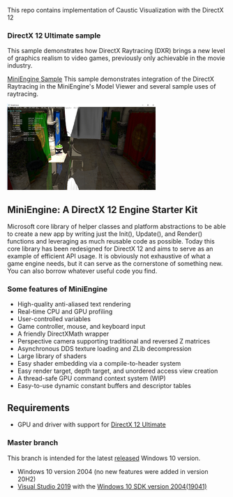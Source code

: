 This repo contains implementation of Caustic Visualization with the DirectX 12 

### DirectX 12 Ultimate sample

This sample demonstrates how DirectX Raytracing (DXR) brings a new level of graphics realism to video games, previously only achievable in the movie industry.

[MiniEngine Sample](Src/ModelViewer/readme.md)
This sample demonstrates integration of the DirectX Raytracing in the MiniEngine's Model Viewer and several sample uses of raytracing.

![D3D12 Raytracing Mini Engine](Src/ModelViewer/Screenshot_small.png)

## MiniEngine: A DirectX 12 Engine Starter Kit

  Microsoft core library of helper classes and platform abstractions to be able to create a new app by writing just the Init(), Update(), and Render() functions and leveraging as much reusable code as possible.  Today this core library has been redesigned for DirectX 12 and aims to serve as an example of efficient API usage.  It is obviously not exhaustive of what a game engine needs, but it can serve as the cornerstone of something new.  You can also borrow whatever useful code you find.

### Some features of MiniEngine
* High-quality anti-aliased text rendering
* Real-time CPU and GPU profiling
* User-controlled variables
* Game controller, mouse, and keyboard input
* A friendly DirectXMath wrapper
* Perspective camera supporting traditional and reversed Z matrices
* Asynchronous DDS texture loading and ZLib decompression
* Large library of shaders
* Easy shader embedding via a compile-to-header system
* Easy render target, depth target, and unordered access view creation
* A thread-safe GPU command context system (WIP)
* Easy-to-use dynamic constant buffers and descriptor tables

## Requirements
* GPU and driver with support for [DirectX 12 Ultimate](http://aka.ms/DirectX12UltimateDev)

### Master branch
This branch is intended for the latest [released](https://docs.microsoft.com/en-us/windows/release-information/) Windows 10 version.
* Windows 10 version 2004 (no new features were added in version 20H2)
* [Visual Studio 2019](https://www.visualstudio.com/) with the [Windows 10 SDK version 2004(19041)](https://developer.microsoft.com/en-US/windows/downloads/windows-10-sdk)
